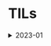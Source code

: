 
<h1>TILs</h1>
  

<details><summary>2023-01</summary>

- [09](2023-01/09.md)     
- [11](2023-01/11.md)     
    
</details>


